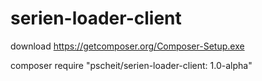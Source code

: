 serien-loader-client
====================

download
https://getcomposer.org/Composer-Setup.exe

composer require "pscheit/serien-loader-client: 1.0-alpha"
